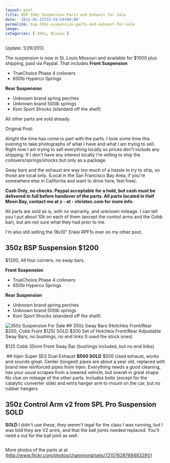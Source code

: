 ```yaml
---
layout: post
title: BSP 350z Suspension Parts and Exhaust for Sale
date: '2012-01-22T23:59:54+00:00'
permalink: bsp-350z-suspension-parts-and-exhaust-for-sale
image:
categories: [ 350z, Nissan ]
---
```

Update: 1/29/2013 

The suspension is now in St. Louis Missouri and available for $1000 plus shipping, paid via Paypal. That includes
**Front Suspension**
- TrueChoice Phase 4 coilovers 
- 650lb Hyperco Springs
  
**Rear Suspension**
- Unknown brand spring perches
- Unknown brand 500lb springs
- Koni Sport Shocks (standard off the shelf)

All other parts are sold already

Original Post:

Alright the time has come to part with the parts. I took some time this evening to take photographs of what I have and what I am trying to sell. Right now I am trying to sell everything locally so prices don't include any shipping. If I don't have any interest locally I'm willing to ship the coilovers/springs/shocks but only as a package.

Sway bars and the exhaust are way too much of a hassle to try to ship, so those are local only. (Local in the San Francisco Bay Area, if you're somewhere else in California and want to drive here, feel free).

**Cash Only, no checks. Paypal acceptable for a hold, but cash must be delivered in full before handover of the parts. All parts located in Half Moon Bay, contact me at z - at - christoc.com for more info.**

All parts are sold as is, with no warranty, and unknown mileage. I can tell you I put about 10k on each of them (except the control arms and the Cobb bar), but am not sure what they had prior to me.

I'm also still selling the 18x10" Enkei RPF1s over on my other post.

## 350z BSP Suspension $1200
$1200, All four corners, no sway bars. 

**Front Suspension**

- TrueChoice Phase 4 coilovers
- 650lb Hyperco Springs

**Rear Suspension**
- Unknown brand spring perches
- Unknown brand 500lb springs
- Koni Sport Shocks (standard off the shelf)

<img alt="350z Suspension For Sale" src="http://christoc.com/350z/6745562429_fbd8410816.jpg" />
## 350z Sway Bars (Hotchkis Front/Rear $200, Cobb Front $125) SOLD  
$200 Set of Hotchkis Front/Rear Adjustable Sway Bars, no bushings, no end links (I used the stock ones)

<img alt="" src="http://christoc.com/350z/6745567129_f709b51d7f.jpg" />

$125 Cobb 35mm Front Sway Bar (bushings included, but no end links)

<img alt="" src="http://christoc.com/350z/6745571243_2e6ed164bf.jpg" />
  ## Injen Super SES Dual Exhaust <span style="font-weight: bold;">$500 SOLD</span>  
$500 Used exhaust, works and sounds great. Center (longest) pipes are about a year old, replaced with brand new reinforced pipes from Injen. Everything needs a good cleaning, has your usual scrapes from a lowered vehicle, but overall in great shape. No clue on mileage of the other parts. Includes bolts (except for the catalytic converter side) and extra hanger arm to mount on the car, but no rubber hangers



<img alt="" src="http://christoc.com/350z/6745568817_2bc9a5ae0d.jpg" />

## 350z Control Arm v2 from SPL Pro Suspension SOLD  

<strong>SOLD</strong> I didn't use these, they weren't legal for the class I was running, but I was told they are V2 arms, and that the ball joints needed replaced. You'll need a nut for the ball joint as well.

<img alt="" src="http://farm6.staticflickr.com/5293/5513796701_f2ee5a4d25.jpg" />


More photos of the parts at at (<a href="http://www.flickr.com/photos/chammond/sets/72157628769483291/">http://www.flickr.com/photos/chammond/sets/72157628769483291/</a>)

